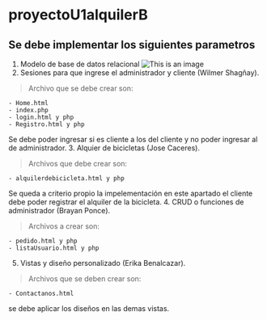 # proyectoU1alquilerB
## Se debe implementar los siguientes parametros
1. Modelo de base de datos relacional
  ![This is an image](https://raw.githubusercontent.com/bsponce1/proyectoU1alquilerB/main/modelo-base-de-datos.png)
2. Sesiones para que ingrese el administrador y cliente (Wilmer Shagñay).
  > Archivo que se debe crear son: 
  
    - Home.html
    - index.php
    - login.html y php
    - Registro.html y php
  Se debe poder ingresar si es cliente a los del cliente y no poder ingresar al de administrador.
 3. Alquier de bicicletas (Jose Caceres).
  > Archivos que debe crear son:
  
    - alquilerdebicicleta.html y php
  Se queda a criterio propio la impelementación en este apartado el cliente debe poder registrar el alquiler de la bicicleta.
 4. CRUD o funciones de administrador (Brayan Ponce).
  > Archivos a crear son:
  
    - pedido.html y php
    - listaUsuario.html y php 
 5. Vistas y diseño personalizado (Erika Benalcazar).
  > Archivos que se deben crear son:
  
    - Contactanos.html
  se debe aplicar los diseños en las demas vistas.
